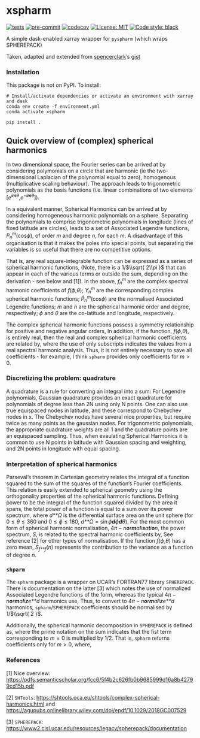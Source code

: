 # xspharm

[![tests](https://github.com/dougiesquire/xspharm/actions/workflows/tests.yml/badge.svg)](https://github.com/dougiesquire/xspharm/actions/workflows/tests.yml)
[![pre-commit](https://github.com/dougiesquire/xspharm/actions/workflows/pre-commit.yml/badge.svg)](https://github.com/dougiesquire/xspharm/actions/workflows/pre-commit.yml)
[![codecov](https://codecov.io/gh/dougiesquire/xspharm/branch/master/graph/badge.svg?token=XPK4V5X1TH)](https://codecov.io/gh/dougiesquire/xspharm)
[![License:
MIT](https://img.shields.io/badge/License-MIT-green.svg)](https://github.com/dougiesquire/xspharm/blob/master/LICENSE)
[![Code style:
black](https://img.shields.io/badge/code%20style-black-000000.svg)](https://github.com/python/black)

A simple dask-enabled xarray wrapper for `pyspharm` (which wraps
SPHEREPACK)

Taken, adapted and extended from
[spencerclark](https://github.com/spencerkclark)’s
[gist](https://gist.github.com/spencerkclark/6a8e05a492111e52d8d8fb407d332611)

### Installation

This package is not on PyPI. To install:

    # Install/activate dependencies or activate an environment with xarray and dask
    conda env create -f environment.yml
    conda activate xspharm

    pip install .

## Quick overview of (complex) spherical harmonics

In two dimensional space, the Fourier series can be arrived at by
considering polymonials on a circle that are harmonic (ie the
two-dimensional Laplacian of the polynomial equal to zero), homogenous
(multiplicative scaling behaviour). The approach leads to trigonometric
polynomials as the basis functions (i.e. linear combinations of two
elements \[*e*<sup>*i**m**θ*</sup>,*e*<sup>−*i**m**θ*</sup>\]).

In a equivalent manner, Spherical Harmonics can be arrived at by
considering homogeneous harmonic polynomials on a sphere. Separating the
polynomials to comprise trigonometric polynomials in longitude (lines of
fixed latitude are circles), leads to a set of Associated Legendre
functions, *P*<sub>*n*</sub><sup>*m*</sup>(cos*ϕ*), of order *m* and
degree *n*, for each *m*. A disadvantage of this organisation is that it
makes the poles into special points, but separating the variables is so
useful that there are no competitive options.

That is, any real square-integrable function can be expressed as a
series of spherical harmonic functions, (Note, there is a
1/$\\sqrt{ 2\\pi }$ that can appear in each of the various terms or
outside the sum, depending on the derivation - see below and \[1\]). In
the above, *f*<sub>*n*</sub><sup>*m*</sup> are the complex spectral
harmonic coefficients of *f*(*ϕ*,*θ*); *Y*<sub>*n*</sub><sup>*m*</sup>
are the corresponding complex spherical harmonic functions;
*P̂*<sub>*n*</sub><sup>*m*</sup>(cos*ϕ*) are the normalised Associated
Legendre functions; *m* and *n* are the spherical harmonic order and
degree, respectively; *ϕ* and *θ* are the co-latitude and longitude,
respectively.

The complex spherical harmonic functions possess a symmetry relationship
for positive and negative angular orders, In addition, if the function,
*f*(*ϕ*,*θ*), is entirely real, then the real and complex spherical
harmonic coefficients are related by, where the use of only subscripts
indicates the values from a real spectral harmonic analysis. Thus, it is
not entirely necessary to save all coefficients - for example, I think
`spharm` provides only coefficients for *m* \> 0.

### Discretizing the problem: quadrature

A quadrature is a rule for converting an integral into a sum: For
Legendre polynomials, Gaussian quadrature provides an exact quadrature
for polynomials of degree less than 2N using only N points. One can also
use true equispaced nodes in latitude, and these correspond to Chebychev
nodes in x. The Chebychev nodes have several nice properties, but
require twice as many points as the gaussian nodes. For trigonometric
polynomials, the appropriate quadrature weights are all 1 and the
quadrature points are an equispaced sampling. Thus, when evaulating
Spherical Harmonics it is common to use N points in latitude with
Gaussian spacing and weighting, and 2N points in longitude with equal
spacing.

### Interpretation of spherical harmonics

Parseval’s theorem in Cartesian geometry relates the integral of a
function squared to the sum of the squares of the function’s Fourier
coefficients. This relation is easily extended to spherical geometry
using the orthogonality properties of the spherical harmonic functions.
Defining power to be the integral of the function squared divided by the
area it spans, the total power of a function is equal to a sum over its
power spectrum, where *d**Ω* is the differential surface area on the
unit sphere (for 0 ≤ *θ* ≤ 360 and 0 ≤ *ϕ* ≤ 180,
*d**Ω* = sin *ϕ**d**ϕ**d**θ*). For the most common form of spherical
harmonic normalisation, 4*π* − *n**o**r**m**a**l**i**s**a**t**i**o**n*,
the power spectrum, *S*, is related to the spectral harmonic
coefficients by, See reference \[2\] for other types of normalisation.
If the function *f*(*ϕ*,*θ*) has a zero mean, *S*<sub>*f**f*</sub>(*n*)
represents the contribution to the variance as a function of degree *n*.

### `shparm`

The `spharm` package is a wrapper on UCAR’s FORTRAN77 library
`SPHEREPACK`. There is documentation on the latter \[3\] which notes the
use of normalized Associated Legendre functions of the form, whereas the
typical 4*π* − *n**o**r**m**a**l**i**z**e**d* harmonics use, Thus, to
convert to 4*π* − *n**o**r**m**a**l**i**z**e**d* harmonics,
`spharm`/`SPHEREPACK` coefficients should be normalised by
1/$\\sqrt{ 2 }$.

Additionally, the spherical harmonic decomposition in `SPHEREPACK` is
defined as, where the prime notation on the sum indicates that the fist
term corresponding to *m* = 0 is multiplied by 1/2. That is, `spharm`
returns coefficients only for *m* \> 0, where,

### References

\[1\] Nice overview:
https://pdfs.semanticscholar.org/fcc6/5f4b2c626fb0b9685999d16a8b42799cd15b.pdf

\[2\] `SHTools`:
https://shtools.oca.eu/shtools/complex-spherical-harmonics.html and
https://agupubs.onlinelibrary.wiley.com/doi/epdf/10.1029/2018GC007529

\[3\] `SPHEREPACK`:
https://www2.cisl.ucar.edu/resources/legacy/spherepack/documentation
